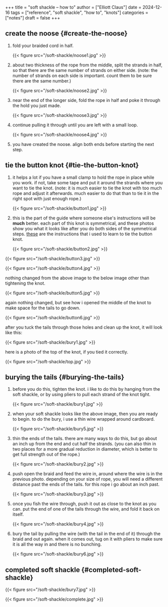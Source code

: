 +++
title = "soft shackle – how to"
author = ["Elliott Claus"]
date = 2024-12-16
tags = ["reference", "soft shackle", "how to", "knots"]
categories = ["notes"]
draft = false
+++

## create the noose {#create-the-noose}

1.  fold your braided cord in half.

    {{< figure src="/soft-shackle/noose1.jpg" >}}

2.  about two thickness of the rope from the middle, split the strands in half, so that there are the same number of strands on either side. (note: the number of strands on each side is important. count them to be sure there are the same number.)

    {{< figure src="/soft-shackle/noose2.jpg" >}}

3.  near the end of the longer side, fold the rope in half and poke it through the hold you just made.

    {{< figure src="/soft-shackle/noose3.jpg" >}}

4.  continue pulling it through until you are left with a small loop.

    {{< figure src="/soft-shackle/noose4.jpg" >}}

5.  you have created the noose. align both ends before starting the next step.


## tie the button knot {#tie-the-button-knot}

1.  it helps a lot if you have a small clamp to hold the rope in place while you work. if not, take some tape and put it around the strands where you want to tie the knot. (note: it is much easier to tie the knot with too much rope and adjust it afterwards. much easier to do that than to tie it in the right spot with just enough rope.)

    {{< figure src="/soft-shackle/button1.jpg" >}}

2.  this is the part of the guide where someone else's instructions will be **much** better. each part of this knot is symmetrical, and these photos show you what it looks like after you do both sides of the symmetrical steps. [these](https://www.animatedknots.com/stopper-loop-knot) are the instructions that i used to learn to tie the button knot.

    {{< figure src="/soft-shackle/button2.jpg" >}}

{{< figure src="/soft-shackle/button3.jpg" >}}

{{< figure src="/soft-shackle/button4.jpg" >}}

nothing changed from the above image to the below image other than tightening the knot.

{{< figure src="/soft-shackle/button5.jpg" >}}

again nothing changed, but see how i opened the middle of the knot to make space for the tails to go down.

{{< figure src="/soft-shackle/button6.jpg" >}}

after you tuck the tails through those holes and clean up the knot, it will look like this:

{{< figure src="/soft-shackle/bury1.jpg" >}}

here is a photo of the top of the knot, if you tied it correctly.

{{< figure src="/soft-shackle/top.jpg" >}}


## burying the tails {#burying-the-tails}

1.  before you do this, tighten the knot. i like to do this by hanging from the soft shackle, or by using pliers to pull each strand of the knot tight.

    {{< figure src="/soft-shackle/bury1.jpg" >}}

2.  when your soft shackle looks like the above image, then you are ready to begin. to do the bury, i use a thin wire wrapped around cardboard.

    {{< figure src="/soft-shackle/bury5.jpg" >}}

3.  thin the ends of the tails. there are many ways to do this, but go about an inch up from the end and cut half the strands. (you can also thin in two places for a more gradual reduction in diameter, which is better to get full strength out of the rope.)

    {{< figure src="/soft-shackle/bury2.jpg" >}}

4.  push open the braid and feed the wire in, around where the wire is in the previous photo. depending on your size of rope, you will need a different distance past the ends of the tails. for this rope i go about an inch past.

    {{< figure src="/soft-shackle/bury3.jpg" >}}

5.  once you fish the wire through, push it out as close to the knot as you can. put the end of one of the tails through the wire, and fold it back on itself.

    {{< figure src="/soft-shackle/bury4.jpg" >}}

6.  bury the tail by pulling the wire (with the tail in the end of it) through the braid and out again. when it comes out, tug on it with pliers to make sure it is all the way in and there is no bunching.

    {{< figure src="/soft-shackle/bury6.jpg" >}}


## completed soft shackle {#completed-soft-shackle}

{{< figure src="/soft-shackle/bury7.jpg" >}}

{{< figure src="/soft-shackle/complete.jpg" >}}
